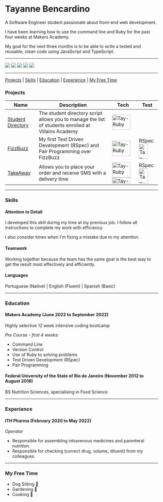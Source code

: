 # Tayanne Bencardino

A Software Engineer student passionate about front-end web development. 

I have been learning how to use the command line and Ruby for the past four weeks at Makers Academy. 

My goal for the next three months is to be able to write a tested and reusable, clean code using JavaScript and TypeScript.
****

<div>
  <a href="https://medium.com/@tayannebencardino" target="_blank"><img src="https://img.shields.io/badge/Medium-12100E?style=for-the-badge&logo=medium&logoColor=white" target="_blank"></a>
 	<a href="https://www.linkedin.com/in/tayannebencardino/" target="_blank"><img src="https://img.shields.io/badge/LinkedIn-0077B5?style=for-the-badge&logo=linkedin&logoColor=white" target="_blank"></a>
  <a href="https://www.codewars.com/users/taybenca" target="_blank"><img src="https://img.shields.io/badge/Codewars-B1361E?style=for-the-badge&logo=Codewars&logoColor=white" target="_blank"></a>
 	<a href="https://github.com/taybenca" target="_blank"><img src="https://img.shields.io/badge/GitHub-100000?style=for-the-badge&logo=github&logoColor=white"></a>
  <a href="https://exercism.org/profiles/taybenca" targer="_blank"><img src="https://img.shields.io/badge/Exercism-009CAB?style=for-the-badge&logo=exercism&logoColor=white">
</div>

***

[Projects](#projects) | [Skills](#skills) | [Education](#education) | [Experience](#experience) | [My Free Time](#my_free_time)


### <a name="projects">Projects</a>
Name | Description | Tech | Test
--- | --- | --- | ---
[Student Directory][1] | The student directory script allows you to manage the list of students enrolled at Villains Academy| <img align="center" alt="Tay-Ruby" height="50" width="60" src="https://cdn.jsdelivr.net/gh/devicons/devicon/icons/ruby/ruby-plain-wordmark.svg"/>
[FizzBuzz][2] | My first Test Driven Development (RSpec) and Pair Programming over FizzBuzz| <img align="center" alt="Tay-Ruby" height="50" width="60" src="https://cdn.jsdelivr.net/gh/devicons/devicon/icons/ruby/ruby-plain-wordmark.svg"/> | RSpec<img align="center" alt="Tay-Rspec" height="50" width="30" src="https://cdn.jsdelivr.net/gh/devicons/devicon/icons/rspec/rspec-original.svg" />
[TakeAway][3] | Allows you to place your order and receive SMS with a delivery time | <img align="center" alt="Tay-Ruby" height="50" width="60" src="https://cdn.jsdelivr.net/gh/devicons/devicon/icons/ruby/ruby-plain-wordmark.svg"/> <img align="center" alt="Tay-Twilio" height="20" width="60" src="https://img.shields.io/badge/Twilio-F22F46?style=for-the-badge&logo=Twilio&logoColor=white"> | RSpec<img align="center" alt="Tay-Rspec" height="50" width="30" src="https://cdn.jsdelivr.net/gh/devicons/devicon/icons/rspec/rspec-original.svg" />

***

### <a name="skills">Skills</a>
#### Attention to Detail

I developed this skill during my time at my previous job. I follow all instructions to complete my work with efficiency.

I also consider times when I'm fixing a mistake due to my attention.

#### Teamwork
Working together because the team has the same goal is the best way to get the result most effectively and efficiently.

#### Languages
Portuguese (Native) | English (Fluent) | Spanish (Basic)
***

### <a name="education">Education</a>

#### Makers Academy (June 2022 to September 2022)
Highly selective 12 week intensive coding bootcamp

*Pre Course - first 4 weeks:*
- Command Line
- Version Control
- Use of Ruby to solving problems
- Test Driven Development (RSpec)
- Pair Programming

#### Federal University of the State of Rio de Janeiro (November 2012 to August 2018)
BS Nutrition Sciences, specialising in Food Science

***

### <a name="experience">Experience</a>

#### ITH Pharma (February 2020 to May 2022)
*Operator*

- Responsible for assembling intravenous medicines and parenteral nutrition.
- Responsible for checking (correct drug, volume, diluent) from my colleagues.


***

### <a name="my_free_time">My Free Time</a>

- Dog Sitting 🐶
- Gardening 🌱
- Cooking 🥣

[1]: https://github.com/taybenca/student-directory
[2]: https://github.com/taybenca/fizzbuzz
[3]: https://github.com/taybenca/takeaway
